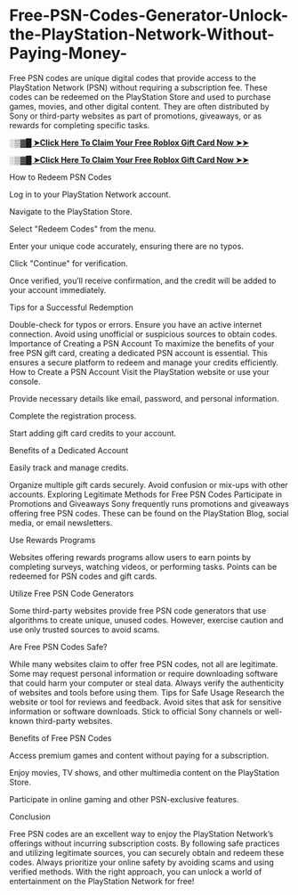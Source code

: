 # Free-PSN-Codes-Generator-Unlock-the-PlayStation-Network-Without-Paying-Money-
Free PSN codes are unique digital codes that provide access to the PlayStation Network (PSN) without requiring a subscription fee. These codes can be redeemed on the PlayStation Store and used to purchase games, movies, and other digital content. They are often distributed by Sony or third-party websites as part of promotions, giveaways, or as rewards for completing specific tasks.

**[░▒▓█ ➤Click Here To Claim Your Free Roblox Gift Card Now ➤➤](https://givewayhub.com/all-gift-card/)**

**[░▒▓█ ➤Click Here To Claim Your Free Roblox Gift Card Now ➤➤](https://givewayhub.com/all-gift-card/)**

How to Redeem PSN Codes

Log in to your PlayStation Network account.

Navigate to the PlayStation Store.

Select "Redeem Codes" from the menu.

Enter your unique code accurately, ensuring there are no typos.

Click "Continue" for verification.

Once verified, you’ll receive confirmation, and the credit will be added to your account immediately.

Tips for a Successful Redemption

Double-check for typos or errors.
Ensure you have an active internet connection.
Avoid using unofficial or suspicious sources to obtain codes.
Importance of Creating a PSN Account
To maximize the benefits of your free PSN gift card, creating a dedicated PSN account is essential. This ensures a secure platform to redeem and manage your credits efficiently.
How to Create a PSN Account
Visit the PlayStation website or use your console.

Provide necessary details like email, password, and personal information.

Complete the registration process.

Start adding gift card credits to your account.

Benefits of a Dedicated Account

Easily track and manage credits.

Organize multiple gift cards securely.
Avoid confusion or mix-ups with other accounts.
Exploring Legitimate Methods for Free PSN Codes
Participate in Promotions and Giveaways
Sony frequently runs promotions and giveaways offering free PSN codes. These can be found on the PlayStation Blog, social media, or email newsletters.

Use Rewards Programs

Websites offering rewards programs allow users to earn points by completing surveys, watching videos, or performing tasks. Points can be redeemed for PSN codes and gift cards.

Utilize Free PSN Code Generators

Some third-party websites provide free PSN code generators that use algorithms to create unique, unused codes. However, exercise caution and use only trusted sources to avoid scams.

Are Free PSN Codes Safe?

While many websites claim to offer free PSN codes, not all are legitimate. Some may request personal information or require downloading software that could harm your computer or steal data. Always verify the authenticity of websites and tools before using them.
Tips for Safe Usage
Research the website or tool for reviews and feedback.
Avoid sites that ask for sensitive information or software downloads.
Stick to official Sony channels or well-known third-party websites.

Benefits of Free PSN Codes

Access premium games and content without paying for a subscription.

Enjoy movies, TV shows, and other multimedia content on the PlayStation Store.

Participate in online gaming and other PSN-exclusive features.

Conclusion

Free PSN codes are an excellent way to enjoy the PlayStation Network’s offerings without incurring subscription costs. By following safe practices and utilizing legitimate sources, you can securely obtain and redeem these codes. Always prioritize your online safety by avoiding scams and using verified methods. With the right approach, you can unlock a world of entertainment on the PlayStation Network for free!

